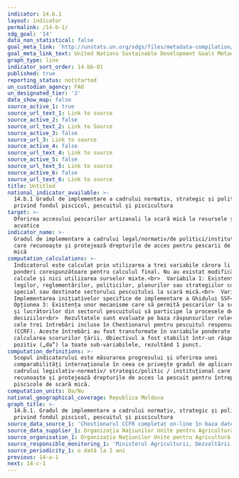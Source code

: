 ```yaml
---
indicator: 14.b.1
layout: indicator
permalink: /14-b-1/
sdg_goal: '14'
data_non_statistical: false
goal_meta_link: 'http://unstats.un.org/sdgs/files/metadata-compilation/Metadata-Goal-14.pdf'
goal_meta_link_text: United Nations Sustainable Development Goals Metadata (pdf 288kB)
graph_type: line
indicator_sort_order: 14-bb-01
published: true
reporting_status: notstarted
un_custodian_agency: FAO
un_designated_tier: '3'
data_show_map: false
source_active_1: true
source_url_text_1: Link to source
source_active_2: false
source_url_text_2: Link to Source
source_active_3: false
source_url_3: Link to source
source_active_4: false
source_url_text_4: Link to source
source_active_5: false
source_url_text_5: Link to source
source_active_6: false
source_url_text_6: Link to source
title: Untitled
national_indicator_available: >-
  14.b.1 Gradul de implementare a cadrului normativ, strategic și politic
  privind fondul piscicol, pescuitul și piscicultura
target: >-
  Oferirea accesului pescarilor artizanali la scară mică la resursele și piețele
  acvatice
indicator_name: >-
  Gradul de implementare a cadrului legal/normativ/de politici/instituțional
  care recunoaște și protejează drepturile de acces pentru pescarii de scară
  mică
computation_calculations: >-
  Indicatorul este calculat prin utilizarea a trei variabile cărora li se acordă
  ponderi corespunzătoare pentru calculul final. Nu au existat modificări în
  calcule și nici utilizarea surselor mixte.<br>  Variabila 1: Existența
  legilor, reglementărilor, politicilor, planurilor sau strategiilor concepute
  special sau destinate sectorului pescuitului la scară mică.<br>  Varianta 2:
  Implementarea inițiativelor specifice de implementare a Ghidului SSF<br> 
  Opțiunea 3: Existența unor mecanisme care să permită pescarilor la scară mică
  și lucrătorilor din sectorul pescuitului să participe la procesele de luare a
  deciziilor<br>  Rezultatele sunt evaluate pe baza răspunsurilor relevante din
  cele trei întrebări incluse în Chestionarul pentru pescuitul responsabil
  (CCRF). Aceste întrebări au fost transformate în variabile ponderate pentru
  calcularea scorurilor țării. Obiectivul a fost stabilit într-un răspuns
  pozitiv („da”) la toate sub-variabilele, rezultând 1 punct.
computation_definitions: >-
  Scopul indicatorului este măsurarea progresului și oferirea unei
  comparabilități internaționale în ceea ce privește gradul de aplicare a
  cadrului legislativ-normativ/ strategic/politic / instituțional care
  recunoaște și protejează drepturile de acces la pescuit pentru întreprinderile
  piscicole de scară mică.
computation_units: Da/Nu
national_geographical_coverage: Republica Moldova
graph_title: >-
  14.b.1. Gradul de implementare a cadrului normativ, strategic și politic
  privind fondul piscicol, pescuitul și piscicultura
source_data_source_1: 'Chestionarul CCFR completat on-line în baza datelor administrative, MADRM'
source_data_supplier_1: Organizația Națiunilor Unite pentru Agricultură și Alimentație (FAO)
source_organisation_1: Organizația Națiunilor Unite pentru Agricultură și Alimentație (FAO)
source_responsible_monitoring_1: 'Ministerul Agriculturii, Dezvoltării Regionale și Mediului'
source_periodicity_1: o dată la 2 ani
previous: 14-a-1
next: 14-c-1
---
```

